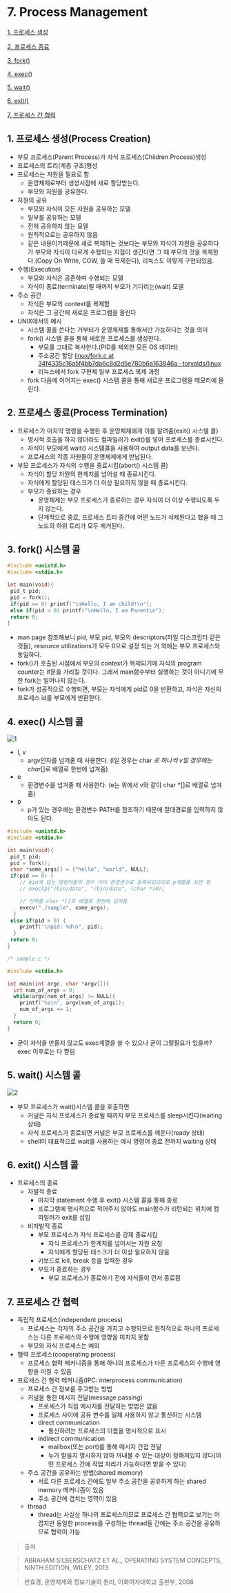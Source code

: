 # 7. Process Management

[1. 프로세스 생성](#1-프로세스-생성process-creation)

[2. 프로세스 종료](#2-프로세스-종료process-termination)

[3. fork()](#3-fork-시스템-콜)

[4. exec()](#4-exec-시스템-콜)

[5. wait()](#5-wait-시스템-콜)

[6. exit()](#6-exit-시스템-콜)

[7. 프로세스 간 협력](#7-프로세스-간-협력)

## 1. 프로세스 생성(Process Creation)

- 부모 프로세스(Parent Process)가 자식 프로세스(Children Process)생성
- 프로세스의 트리(계층 구조)형성
- 프로세스는 자원을 필요로 함
  - 운영체제로부터 생성시점에 새로 할당받는다.
  - 부모와 자원을 공유한다.
- 자원의 공유
  - 부모와 자식이 모든 자원을 공유하는 모델
  - 일부를 공유하는 모델
  - 전혀 공유하지 않는 모델
  - 원칙적으로는 공유하지 않음
  - 같은 내용이기때문에 새로 복제하는 것보다는 부모와 자식이 자원을 공유하다가 부모와 자식이 다르게 수행되는 지점이 생긴다면 그 때 부모의 것을 복제한다.(Copy On Write, COW, 쓸 때 복제한다), 리눅스도 이렇게 구현되있음.
- 수행(Execution)
  - 부모와 자식은 공존하며 수행되는 모델
  - 자식이 종료(terminate)될 때까지 부모가 기다리는(wait) 모델
- 주소 공간
  - 자식은 부모의 context를 복제함
  - 자식은 그 공간에 새로온 프로그램을 올린다
- UNIX에서의 예시
  - 시스템 콜을 쓴다는 거부터가 운영체제를 통해서만 가능하다는 것을 의미
  - fork() 시스템 콜을 통해 새로운 프로세스를 생성한다.
    - 부모를 그대로 복사한다.(PID를 제외한 모든 OS 데이터)
    - 주소공간 할당
      [linux/fork.c at 34f4335c16a5f4bb7da6c8d2d5e780b6a163846a · torvalds/linux](https://github.com/torvalds/linux/blob/34f4335c16a5f4bb7da6c8d2d5e780b6a163846a/kernel/fork.c#L1975)
    - 리눅스에서 fork 구현체 일부 프로세스 복제 과정
  - fork 다음에 이어지는 exec() 시스템 콜을 통해 새로운 프로그램을 메모리에 올린다.

## 2. 프로세스 종료(Process Termination)

- 프로세스가 마지막 명령을 수행한 후 운영체제에게 이를 알려줌(exit() 시스템 콜)
  - 명시적 호출을 하지 않더라도 컴파일러가 exit()를 넣어 프로세스를 종료시킨다.
  - 자식이 부모에게 wait() 시스템콜을 사용하여 output data를 보낸다.
  - 프로세스의 각종 자원들이 운영체제에게 반납된다.
- 부모 프로세스가 자식의 수행을 종료시킴(abort() 시스템 콜)
  - 자식이 할당 자원의 한계치를 넘어설 때 종료시킨다.
  - 자식에게 할당된 태스크가 더 이상 필요하지 않을 때 종료시킨다.
  - 부모가 종료하는 경우
    - 운영체제는 부모 프로세스가 종료하는 경우 자식이 더 이상 수행되도록 두지 않는다.
    - 단계적으로 종료, 프로세스 트리 중간에 어떤 노드가 삭제된다고 했을 때 그 노드의 하위 트리가 모두 제거된다.

## 3. fork() 시스템 콜

```c
#include <unistd.h>
#include <stdio.h>

int main(void){
 pid_t pid;
 pid = fork();
 if(pid == 0) printf("\nHello, I am child!\n");
 else if(pid > 0) printf("\nHello, I am Parent\n");
 return 0;
}
```

- man page 참조해보니 pid, 부모 pid, 부모의 descriptors(파일 디스크립터 같은 것들), resource utilizations가 모두 0으로 설정 되는 거 외에는 부모 프로세스와 동일하다.
- fork()가 호출된 시점에서 부모의 context가 복제되기에 자식의 program counter는 if문을 가리킬 것이다. 그래서 main함수부터 실행하는 것이 아니기에 무한 fork는 일어나지 않는다.
- fork가 성공적으로 수행되면, 부모는 자식에게 pid로 0을 반환하고, 자식은 자신의 프로세스 id를 부모에게 반환한다.

## 4. exec() 시스템 콜

![1](https://user-images.githubusercontent.com/48282185/172799070-0fc41eb1-e233-4128-ba05-36cad68652ac.jpeg)

- l, v
  - argv인자를 넘겨줄 때 사용한다. (l일 경우는 char _로 하나씩 v일 경우에는 char_[]로 배열로 한번에 넘겨줌)
- e
  - 환경변수를 넘겨줄 때 사용한다. (e는 위에서 v와 같이 char \*[]로 배열로 넘겨줌)
- p
  - p가 있는 경우에는 환경변수 PATH를 참조하기 때문에 절대경로를 입력하지 않아도 된다.

```c
#include <unistd.h>
#include <stdio.h>

int main(void){
 pid_t pid;
 pid = fork();
 char *some_args[] = {"hello", "world", NULL};
 if(pid == 0) {
    // bin에 있는 명령어들의 경우 이미 환경변수로 등록되있으므로 p계열을 쓰면 됨
    // execlp("/bin/date", "/bin/date", (char *)0);

    // 인자를 char *[]로 배열로 한번에 넘겨줌
    execv("./sample", some_args);
  }
 else if(pid > 0) {
    printf("\npid: %d\n", pid);
  }
 return 0;
}
```

```c
/* sample.c */

#include <stdio.h>

int main(int argc, char *argv[]){
  int num_of_args = 0;
  while(argv[num_of_args] != NULL){
    printf("%s\n", argv[num_of_args]);
    num_of_args += 1;
  }
  return 0;
}
```

- 굳이 자식을 만들지 않고도 exec계열을 쓸 수 있으나 굳이 그럴필요가 있을까? exec 이후로는 다 짤림

## 5. wait() 시스템 콜

![2](https://user-images.githubusercontent.com/48282185/172799095-d0c399b5-653a-4b80-8053-9cc6affb38e3.png)

- 부모 프로세스가 wait()시스템 콜을 호출하면
  - 커널은 자식 프로세스가 종료될 때까지 부모 프로세스를 sleep시킨다(waiting 상태)
  - 자식 프로세스가 종료되면 커널은 부모 프로세스를 깨운다(ready 상태)
  - shell이 대표적으로 wait를 사용하는 예시 명령어 종료 전까지 waiting 상태

## 6. exit() 시스템 콜

- 프로세스의 종료
  - 자발적 종료
    - 마지막 statement 수행 후 exit() 시스템 콜을 통해 종료
    - 프로그램에 명시적으로 적어주지 않아도 main함수가 리턴되는 위치에 컴파일러가 exit를 삽입
  - 비자발적 종료
    - 부모 프로세스가 자식 프로세스를 강제 종료시킴
      - 자식 프로세스가 한계치를 넘어서는 자원 요청
      - 자식에게 할당된 태스크가 더 이상 필요하지 않음
    - 키보드로 kill, break 등을 입력한 경우
    - 부모가 종료하는 경우
      - 부모 프로세스가 종료하기 전에 자식들이 먼저 종료됨

## 7. 프로세스 간 협력

- 독립적 프로세스(independent process)
  - 프로세스는 각자의 주소 공간을 가지고 수행되므로 원칙적으로 하나의 프로세스는 다른 프로세스의 수행에 영향을 미치지 못함
  - 부모와 자식 프로세스는 예외
- 협력 프로세스(cooperating process)
  - 프로세스 협력 메커니즘을 통해 하나의 프로세스가 다른 프로세스의 수행에 영향을 미칠 수 있음
- 프로세스 간 협력 메커니즘(IPC: interprocess communication)
  - 프로세스 간 정보를 주고받는 방법
  - 커널을 통한 메시지 전달(message passing)
    - 프로세스가 직접 메시지를 전달하는 방법은 없음
    - 프로세스 사이에 공유 변수를 일체 사용하지 않고 통신하는 시스템
    - direct communication
      - 통신하려는 프로세스의 이름을 명시적으로 표시
    - indirect communication
      - mailbox(또는 port)를 통해 메시지 간접 전달
      - 누가 받을지 명시하지 않아 꺼내볼 수 있는 대상이 정해져있지 않다(어떤 프로세스 간에 작업 처리가 가능하다면 받을 수 있다)
  - 주소 공간을 공유하는 방법(shared memory)
    - 서로 다른 프로세스 간에도 일부 주소 공간을 공유하게 하는 shared memory 메커니즘이 있음
    - 주소 공간에 겹치는 영역이 있음
  - thread
    - thread는 사실상 하나의 프로세스이므로 프로세스 간 협력으로 보기는 어렵지만 동일한 process를 구성하는 thread들 간에는 주소 공간을 공유하므로 협력이 가능

> 출처

> ABRAHAM SILBERSCHATZ ET AL., OPERATING SYSTEM CONCEPTS, NINTH EDITION, WILEY, 2013

> 반효경, 운영체제와 정보기술의 원리, 이화여자대학교 출판부, 2008
